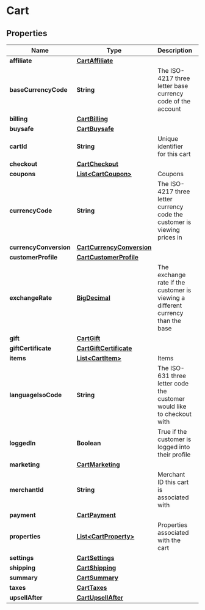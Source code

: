 
# Cart

## Properties
Name | Type | Description | Notes
------------ | ------------- | ------------- | -------------
**affiliate** | [**CartAffiliate**](CartAffiliate.md) |  |  [optional]
**baseCurrencyCode** | **String** | The ISO-4217 three letter base currency code of the account |  [optional]
**billing** | [**CartBilling**](CartBilling.md) |  |  [optional]
**buysafe** | [**CartBuysafe**](CartBuysafe.md) |  |  [optional]
**cartId** | **String** | Unique identifier for this cart |  [optional]
**checkout** | [**CartCheckout**](CartCheckout.md) |  |  [optional]
**coupons** | [**List&lt;CartCoupon&gt;**](CartCoupon.md) | Coupons |  [optional]
**currencyCode** | **String** | The ISO-4217 three letter currency code the customer is viewing prices in |  [optional]
**currencyConversion** | [**CartCurrencyConversion**](CartCurrencyConversion.md) |  |  [optional]
**customerProfile** | [**CartCustomerProfile**](CartCustomerProfile.md) |  |  [optional]
**exchangeRate** | [**BigDecimal**](BigDecimal.md) | The exchange rate if the customer is viewing a different currency than the base |  [optional]
**gift** | [**CartGift**](CartGift.md) |  |  [optional]
**giftCertificate** | [**CartGiftCertificate**](CartGiftCertificate.md) |  |  [optional]
**items** | [**List&lt;CartItem&gt;**](CartItem.md) | Items |  [optional]
**languageIsoCode** | **String** | The ISO-631 three letter code the customer would like to checkout with |  [optional]
**loggedIn** | **Boolean** | True if the customer is logged into their profile |  [optional]
**marketing** | [**CartMarketing**](CartMarketing.md) |  |  [optional]
**merchantId** | **String** | Merchant ID this cart is associated with |  [optional]
**payment** | [**CartPayment**](CartPayment.md) |  |  [optional]
**properties** | [**List&lt;CartProperty&gt;**](CartProperty.md) | Properties associated with the cart |  [optional]
**settings** | [**CartSettings**](CartSettings.md) |  |  [optional]
**shipping** | [**CartShipping**](CartShipping.md) |  |  [optional]
**summary** | [**CartSummary**](CartSummary.md) |  |  [optional]
**taxes** | [**CartTaxes**](CartTaxes.md) |  |  [optional]
**upsellAfter** | [**CartUpsellAfter**](CartUpsellAfter.md) |  |  [optional]



